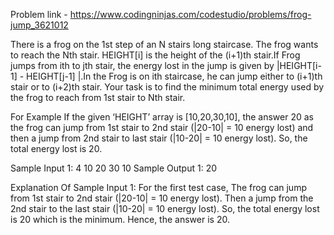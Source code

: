 Problem link - https://www.codingninjas.com/codestudio/problems/frog-jump_3621012

There is a frog on the 1st step of an N stairs long staircase. The frog wants to reach the Nth stair. HEIGHT[i] is the height of the (i+1)th stair.If Frog jumps from ith to jth stair, the energy lost in the jump is given by |HEIGHT[i-1] - HEIGHT[j-1] |.In the Frog is on ith staircase, he can jump either to (i+1)th stair or to (i+2)th stair. Your task is to find the minimum total energy used by the frog to reach from 1st stair to Nth stair.

For Example
If the given ‘HEIGHT’ array is [10,20,30,10], the answer 20 as the frog can jump from 1st stair to 2nd stair (|20-10| = 10 energy lost) and then a jump from 2nd stair to last stair (|10-20| = 10 energy lost). So, the total energy lost is 20.



Sample Input 1:
4
10 20 30 10
Sample Output 1:
20

Explanation Of Sample Input 1:
For the first test case,
The frog can jump from 1st stair to 2nd stair (|20-10| = 10 energy lost).
Then a jump from the 2nd stair to the last stair (|10-20| = 10 energy lost).
So, the total energy lost is 20 which is the minimum. 
Hence, the answer is 20.
